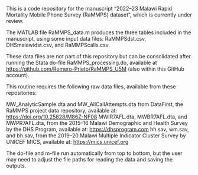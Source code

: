 This is a code repository for the manuscript “2022–23 Malawi Rapid Mortality Mobile Phone Survey (RaMMPS) dataset”, which is currently under review.

The MATLAB file RaMMPS_data.m produces the three tables included in the manuscript, using some input data files: RaMMPSdst.csv, DHSmalawidst.csv, and RaMMPScalls.csv.

These data files are not part of this repository but can be consolidated after running the Stata do-file RaMMPS_processing.do, available at https://github.com/Romero-Prieto/RaMMPS_U5M (also within this GitHub account).

This routine requires the following raw data files, available from these repositories:

MW_AnalyticSample.dta and MW_AllCallAttempts.dta from DataFirst, the RaMMPS project data repository, available at: https://doi.org/10.25828/M86Z-NF08
MWIR7AFL.dta, MWBR7AFL.dta, and MWPR7AFL.dta, from the 2015–16 Malawi Demographic and Health Survey by the DHS Program, available at: https://dhsprogram.com
hh.sav, wm.sav, and bh.sav, from the 2019–20 Malawi Multiple Indicator Cluster Survey by UNICEF MICS, available at: https://mics.unicef.org

The do-file and m-file run automatically from top to bottom, but the user may need to adjust the file paths for reading the data and saving the outputs.

